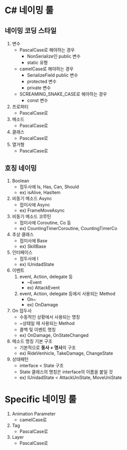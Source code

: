 # C# 네이밍 룰
## 네이밍 코딩 스타일
1. 변수
    - PascalCase로 해야하는 경우
        - NonSerialize인 public 변수
        - static 유형
    - camelCase로 해야하는 경우
        - SerializeField public 변수
        - protected 변수
        - private 변수
    - SCREAMING_SNAKE_CASE로 해야하는 경우
        - const 변수
2. 프로퍼티
    - PascalCase로
3. 메소드
    - PascalCase로
4. 클래스
    - PascalCase로
5. 열거형
    - PascalCase로

## 호칭 네이밍
1. Boolean
    - 접두사에 Is, Has, Can, Should
    - ex) isAlive, HasItem
2. 비동기 메소드 Async
    - 접미사에 Async
    - ex) FrameMoveAsync
3. 비동기 메소드 코루틴
    - 접미사에 Coroutine, Co 등
    - ex) CountingTimerCoroutine, CountingTimerCo
4. 추상 클래스
    - 접미사에 Base
    - ex) SkillBase
5. 인터페이스
    - 접두사에 I
    - ex) IUnidadState
6. 이벤트
    1. event, Action, delegate 등
        - ~Event
        - ex) AttackEvent
    2. event, Action, delegate 등에서 사용되는 Method
        - On~
        - ex) OnDamage
7. On 접두사
    - 수동적인 상황에서 사용되는 명칭
    - ~상태일 때 사용되는 Method
    - 콜백 및 이벤트 명칭
    - ex) OnDamage, OnStateChanged
8. 메소드 명칭 기본 구조
    - 기본적으로 **동사 + 명사**의 구조
    - ex) RideVenhicle, TakeDamage, ChangeState
9. 상태패턴
    - interface < State 구조
    - State 클래스의 명칭은 interface의 이름을 붙일 것
    - ex) IUnidadState < AttackUniState, MoveUniState

# Specific 네이밍 룰
1. Animation Parameter
    - camelCase로
2. Tag
    - PascalCase로
3. Layer
    - PascalCase로